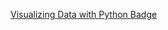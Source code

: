 [Visualizing Data with Python Badge](https://www.credly.com/badges/3301b6ac-f179-479e-89a8-661210c2ae97)
